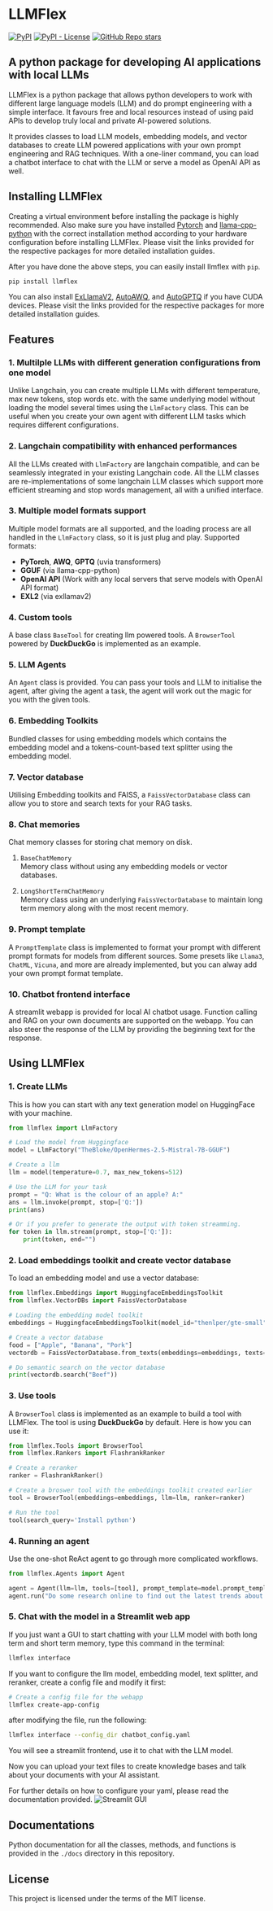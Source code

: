# LLMFlex
[![PyPI](https://img.shields.io/pypi/v/llmflex)](https://pypi.org/project/llmflex/)
[![PyPI - License](https://img.shields.io/pypi/l/llmflex)](https://pypi.org/project/llmflex/)
[![GitHub Repo stars](https://img.shields.io/github/stars/nath1295/llmflex)](https://pypi.org/project/llmflex/)

## A python package for developing AI applications with local LLMs
LLMFlex is a python package that allows python developers to work with different large language models (LLM) and do prompt engineering with a simple interface. It favours free and local resources instead of using paid APIs to develop truly local and private AI-powered solutions.

It provides classes to load LLM models, embedding models, and vector databases to create LLM powered applications with your own prompt engineering and RAG techniques. With a one-liner command, you can load a chatbot interface to chat with the LLM or serve a model as OpenAI API as well.

## Installing LLMFlex
Creating a virtual environment before installing the package is highly recommended. Also make sure you have installed [Pytorch](https://pytorch.org/get-started/locally/) and [llama-cpp-python](https://pypi.org/project/llama-cpp-python/) with the correct installation method according to your hardware configuration before installing LLMFlex. Please visit the links provided for the respective packages for more detailed installation guides.

After you have done the above steps, you can easily install llmflex with `pip`.
```
pip install llmflex
```

You can also install [ExLlamaV2](https://github.com/turboderp/exllamav2), [AutoAWQ](https://pypi.org/project/autoawq/0.1.1/), and [AutoGPTQ](https://pypi.org/project/auto-gptq/) if you have CUDA devices. Please visit the links provided for the respective packages for more detailed installation guides.

## Features
### 1. Multilple LLMs with different generation configurations from one model 
Unlike Langchain, you can create multiple LLMs with different temperature, max new tokens, stop words etc. with the same underlying model without loading the model several times using the `LlmFactory` class. This can be useful when you create your own agent with different LLM tasks which requires different configurations.

### 2. Langchain compatibility with enhanced performances
All the LLMs created with `LlmFactory` are langchain compatible, and can be seamlessly integrated in your existing Langchain code. All the LLM classes are re-implementations of some langchain LLM classes which support more efficient streaming and stop words management, all with a unified interface.

### 3. Multiple model formats support
Multiple model formats are all supported, and the loading process are all handled in the `LlmFactory` class, so it is just plug and play. 
Supported formats:
* __PyTorch__, __AWQ__, __GPTQ__ (uvia transformers)
* __GGUF__ (via llama-cpp-python)
* __OpenAI API__ (Work with any local servers that serve models with OpenAI API format)
* __EXL2__ (via exllamav2)

### 4. Custom tools
A base class `BaseTool` for creating llm powered tools. A `BrowserTool` powered by __DuckDuckGo__ is implemented as an example.

### 5. LLM Agents
An `Agent` class is provided. You can pass your tools and LLM to initialise the agent, after giving the agent a task, the agent will work out the magic for you with the given tools.

### 6. Embedding Toolkits
Bundled classes for using embedding models which contains the embedding model and a tokens-count-based text splitter using the embedding model.

### 7. Vector database
Utilising Embedding toolkits and FAISS, a `FaissVectorDatabase` class can allow you to store and search texts for your RAG tasks.

### 8. Chat memories
Chat memory classes for storing chat memory on disk.  
1. `BaseChatMemory`  
Memory class without using any embedding models or vector databases.  

2. `LongShortTermChatMemory`  
Memory class using an underlying `FaissVectorDatabase` to maintain long term memory along with the most recent memory.

### 9. Prompt template
A `PromptTemplate` class is implemented to format your prompt with different prompt formats for models from different sources. Some presets like `Llama3`, `ChatML`, `Vicuna`, and more are already implemented, but you can alway add your own prompt format template.

### 10. Chatbot frontend interface
A streamlit webapp is provided for local AI chatbot usage. Function calling and RAG on your own documents are supported on the webapp. You can also steer the response of the LLM by providing the beginning text for the response.

## Using LLMFlex

### 1. Create LLMs
This is how you can start with any text generation model on HuggingFace with your machine.

```python
from llmflex import LlmFactory

# Load the model from Huggingface
model = LlmFactory("TheBloke/OpenHermes-2.5-Mistral-7B-GGUF")

# Create a llm
llm = model(temperature=0.7, max_new_tokens=512)

# Use the LLM for your task
prompt = "Q: What is the colour of an apple? A:"
ans = llm.invoke(prompt, stop=['Q:'])
print(ans)

# Or if you prefer to generate the output with token streamming.
for token in llm.stream(prompt, stop=['Q:']):
    print(token, end="")
```

### 2. Load embeddings toolkit and create vector database
To load an embedding model and use a vector database:

```python
from llmflex.Embeddings import HuggingfaceEmbeddingsToolkit
from llmflex.VectorDBs import FaissVectorDatabase

# Loading the embedding model toolkit
embeddings = HuggingfaceEmbeddingsToolkit(model_id="thenlper/gte-small")

# Create a vector database
food = ["Apple", "Banana", "Pork"]
vectordb = FaissVectorDatabase.from_texts(embeddings=embeddings, texts=food)

# Do semantic search on the vector database
print(vectordb.search("Beef"))
```

### 3. Use tools
A `BrowserTool` class is implemented as an example to build a tool with LLMFlex. The tool is using __DuckDuckGo__ by default. Here is how you can use it:
```python
from llmflex.Tools import BrowserTool
from llmflex.Rankers import FlashrankRanker

# Create a reranker
ranker = FlashrankRanker()

# Create a broswer tool with the embeddings toolkit created earlier
tool = BrowserTool(embeddings=embeddings, llm=llm, ranker=ranker)

# Run the tool
tool(search_query='Install python')
```

### 4. Running an agent
Use the one-shot ReAct agent to go through more complicated workflows.
```python
from llmflex.Agents import Agent

agent = Agent(llm=llm, tools=[tool], prompt_template=model.prompt_template)
agent.run("Do some research online to find out the latest trends about Generative AI.")
```

### 5. Chat with the model in a Streamlit web app
If you just want a GUI to start chatting with your LLM model with both long term and short term memory, type this command in the terminal:
```bash
llmflex interface
```
If you want to configure the llm model, embedding model, text splitter, and reranker, create a config file and modify it first:
```bash
# Create a config file for the webapp
llmflex create-app-config
```
after modifying the file, run the following:
```bash
llmflex interface --config_dir chatbot_config.yaml
```
You will see a streamlit frontend, use it to chat with the LLM model. 

Now you can upload your text files to create knowledge bases and talk about your documents with your AI assistant.

For further details on how to configure your yaml, please read the documentation provided.
![Streamlit GUI](imgs/webapp.png)

## Documentations
Python documentation for all the classes, methods, and functions is provided in the `./docs` directory in this repository.

## License
This project is licensed under the terms of the MIT license.
